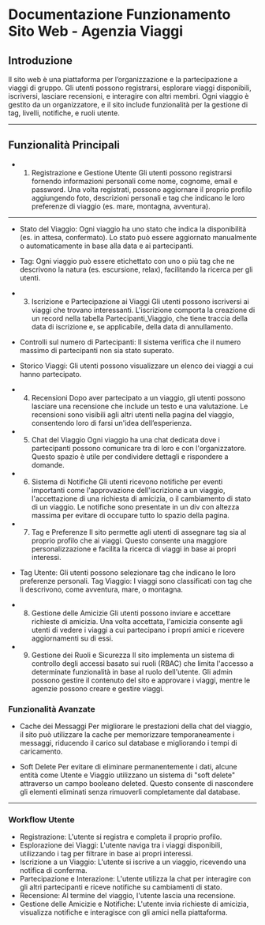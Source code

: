 # Documentazione Funzionamento Sito Web - Agenzia Viaggi

## Introduzione
Il sito web è una piattaforma per l’organizzazione e la partecipazione a viaggi di gruppo. Gli utenti possono registrarsi, esplorare viaggi disponibili, iscriversi, lasciare recensioni, e interagire con altri membri. Ogni viaggio è gestito da un organizzatore, e il sito include funzionalità per la gestione di tag, livelli, notifiche, e ruoli utente.

---

## Funzionalità Principali
- 1. Registrazione e Gestione Utente
Gli utenti possono registrarsi fornendo informazioni personali come nome, cognome, email e password. Una volta registrati, possono aggiornare il proprio profilo aggiungendo foto, descrizioni personali e tag che indicano le loro preferenze di viaggio (es. mare, montagna, avventura).

---

- Stato del Viaggio: Ogni viaggio ha uno stato che indica la disponibilità (es. in attesa, confermato). Lo stato può essere aggiornato manualmente o automaticamente in base alla data e ai partecipanti.
- Tag: Ogni viaggio può essere etichettato con uno o più tag che ne descrivono la natura (es. escursione, relax), facilitando la ricerca per gli utenti.
- 3. Iscrizione e Partecipazione ai Viaggi
Gli utenti possono iscriversi ai viaggi che trovano interessanti. L'iscrizione comporta la creazione di un record nella tabella Partecipanti_Viaggio, che tiene traccia della data di iscrizione e, se applicabile, della data di annullamento.

- Controlli sul numero di Partecipanti: Il sistema verifica che il numero massimo di partecipanti non sia stato superato.
- Storico Viaggi: Gli utenti possono visualizzare un elenco dei viaggi a cui hanno partecipato.
- 4. Recensioni
Dopo aver partecipato a un viaggio, gli utenti possono lasciare una recensione che include un testo e una valutazione. Le recensioni sono visibili agli altri utenti nella pagina del viaggio, consentendo loro di farsi un'idea dell’esperienza.

- 5. Chat del Viaggio
Ogni viaggio ha una chat dedicata dove i partecipanti possono comunicare tra di loro e con l'organizzatore. Questo spazio è utile per condividere dettagli e rispondere a domande.

- 6. Sistema di Notifiche
Gli utenti ricevono notifiche per eventi importanti come l'approvazione dell'iscrizione a un viaggio, l'accettazione di una richiesta di amicizia, o il cambiamento di stato di un viaggio. Le notifiche sono presentate in un div con altezza massima per evitare di occupare tutto lo spazio della pagina.

- 7. Tag e Preferenze
Il sito permette agli utenti di assegnare tag sia al proprio profilo che ai viaggi. Questo consente una maggiore personalizzazione e facilita la ricerca di viaggi in base ai propri interessi.

- Tag Utente: Gli utenti possono selezionare tag che indicano le loro preferenze personali.
Tag Viaggio: I viaggi sono classificati con tag che li descrivono, come avventura, mare, o montagna.
- 8. Gestione delle Amicizie
Gli utenti possono inviare e accettare richieste di amicizia. Una volta accettata, l'amicizia consente agli utenti di vedere i viaggi a cui partecipano i propri amici e ricevere aggiornamenti su di essi.

- 9. Gestione dei Ruoli e Sicurezza
Il sito implementa un sistema di controllo degli accessi basato sui ruoli (RBAC) che limita l'accesso a determinate funzionalità in base al ruolo dell'utente. Gli admin possono gestire il contenuto del sito e approvare i viaggi, mentre le agenzie possono creare e gestire viaggi.

### Funzionalità Avanzate
- Cache dei Messaggi
Per migliorare le prestazioni della chat del viaggio, il sito può utilizzare la cache per memorizzare temporaneamente i messaggi, riducendo il carico sul database e migliorando i tempi di caricamento.

- Soft Delete
Per evitare di eliminare permanentemente i dati, alcune entità come Utente e Viaggio utilizzano un sistema di "soft delete" attraverso un campo booleano deleted. Questo consente di nascondere gli elementi eliminati senza rimuoverli completamente dal database.

---

### Workflow Utente
- Registrazione: L'utente si registra e completa il proprio profilo.
- Esplorazione dei Viaggi: L'utente naviga tra i viaggi disponibili, utilizzando i tag per filtrare in base ai propri interessi.
- Iscrizione a un Viaggio: L'utente si iscrive a un viaggio, ricevendo una notifica di conferma.
- Partecipazione e Interazione: L'utente utilizza la chat per interagire con gli altri partecipanti e riceve notifiche su cambiamenti di stato.
- Recensione: Al termine del viaggio, l'utente lascia una recensione.
- Gestione delle Amicizie e Notifiche: L'utente invia richieste di amicizia, visualizza notifiche e interagisce con gli amici nella piattaforma.